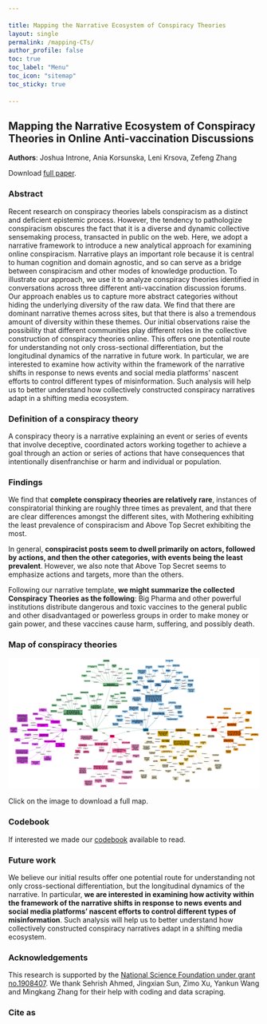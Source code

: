```yaml
---

title: Mapping the Narrative Ecosystem of Conspiracy Theories
layout: single
permalink: /mapping-CTs/
author_profile: false
toc: true
toc_label: "Menu"
toc_icon: "sitemap"
toc_sticky: true

---
```


## Mapping the Narrative Ecosystem of Conspiracy Theories in Online Anti-vaccination Discussions
**Authors**: Joshua Introne, Ania Korsunska, Leni Krsova, Zefeng Zhang

Download <a href="#">full paper</a>.

### Abstract
Recent research on conspiracy theories labels conspiracism as a distinct and deficient epistemic process. However, the tendency to pathologize conspiracism obscures the fact that it is a diverse and dynamic collective sensemaking process, transacted in public on the web. Here, we adopt a narrative framework to introduce a new analytical approach for examining online conspiracism. Narrative plays an important role because it is central to human cognition and domain agnostic, and so can serve as a bridge between conspiracism and other modes of knowledge production. To illustrate our approach, we use it to analyze conspiracy theories identified in conversations across three different anti-vaccination discussion forums. Our approach enables us to capture more abstract categories without hiding the underlying diversity of the raw data. We find that there are dominant narrative themes across sites, but that there is also a tremendous amount of diversity within these themes. Our initial observations raise the possibility that different communities play different roles in the collective construction of conspiracy theories online. This offers one potential route for understanding not only cross-sectional differentiation, but the longitudinal dynamics of the narrative in future work. In particular, we are interested to examine how activity within the framework of the narrative shifts in response to news events and social media platforms’ nascent efforts to control different types of misinformation. Such analysis will help us to better understand how collectively constructed conspiracy narratives adapt in a shifting media ecosystem.

### Definition of a conspiracy theory

A conspiracy theory is a narrative explaining an event or series of events that involve deceptive, coordinated actors working together to achieve a goal through an action or series of actions that have consequences that intentionally disenfranchise or harm and individual or population.

### Findings
We find that **complete conspiracy theories are relatively rare**, instances of conspiratorial thinking are roughly three times as prevalent, and that there are clear differences amongst the different sites, with Mothering exhibiting the least prevalence of conspiracism and Above Top Secret exhibiting the most.

In general, **conspiracist posts seem to dwell primarily on actors, followed by actions, and then the other categories, with events being the least prevalent**. However, we also note that Above Top Secret seems to emphasize actions and targets, more than the others.

Following our narrative template, **we might summarize the collected Conspiracy Theories as the following**: Big Pharma and other powerful institutions distribute dangerous and toxic vaccines to the general public and other disadvantaged
or powerless groups in order to make money or gain power, and these vaccines cause harm, suffering, and possibly death.

### Map of conspiracy theories
<a href="/assets/files/map-CTs-SMSociety2020.pdf" target="_blank"><img src="/assets/images/map-CTs-preview.png" alt="Mapping of conspiracy theory"></a>

Click on the image to download a full map.

### Codebook
If interested we made our <a href="/assets/files/codebook-CT-narratives_SMSociety2020.pdf" target="_blank">codebook</a> available to read.

### Future work
We believe our initial results offer one potential route for understanding not only cross-sectional differentiation, but the longitudinal dynamics of the narrative. In particular, **we are interested in examining how activity within the framework of the narrative shifts in response to news events and social media platforms’ nascent efforts to control different types of misinformation**. Such analysis will help us to better understand how collectively constructed conspiracy narratives adapt in a shifting media ecosystem.

### Acknowledgements
This research is supported by the <a href="https://www.nsf.gov/awardsearch/showAward?AWD_ID=1908407&HistoricalAwards=false" target="_blank">National Science Foundation under grant no.1908407</a>. We thank Sehrish Ahmed, Jingxian Sun, Zimo Xu, Yankun Wang and Mingkang Zhang for their help with coding and data scraping.

### Cite as
